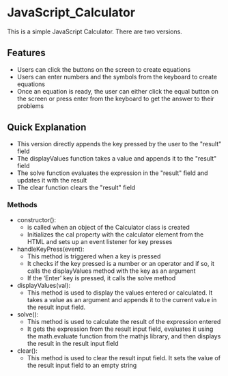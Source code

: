 # JavaScript_Calculator
 This is a simple JavaScript Calculator. There are two versions.

 ## Features
* Users can click the buttons on the screen to create equations
* Users can enter numbers and the symbols from the keyboard to create equations
* Once an equation is ready, the user can either click the equal button on the screen or press enter from the keyboard to get the answer to their problems
 
 ## Quick Explanation
 * This version directly appends the key pressed by the user to the "result" field
 * The displayValues function takes a value and appends it to the "result" field
 * The solve function evaluates the expression in the "result" field and updates it with the result
 * The clear function clears the "result" field

### Methods
* constructor():
  - is called when an object of the Calculator class is created
  - Initializes the cal property with the calculator element from the HTML and sets up an event listener for key presses
* handleKeyPress(event):
  - This method is triggered when a key is pressed
  - It checks if the key pressed is a number or an operator and if so, it calls the displayValues method with the key as an argument
  - If the ‘Enter’ key is pressed, it calls the solve method
*  displayValues(val):
   - This method is used to display the values entered or calculated. It takes a value as an argument and appends it to the current value in the result input field.
*  solve():
   - This method is used to calculate the result of the expression entered
   - It gets the expression from the result input field, evaluates it using the math.evaluate function from the mathjs library, and then displays the result in the result input field
*  clear():
   - This method is used to clear the result input field. It sets the value of the result input field to an empty string
